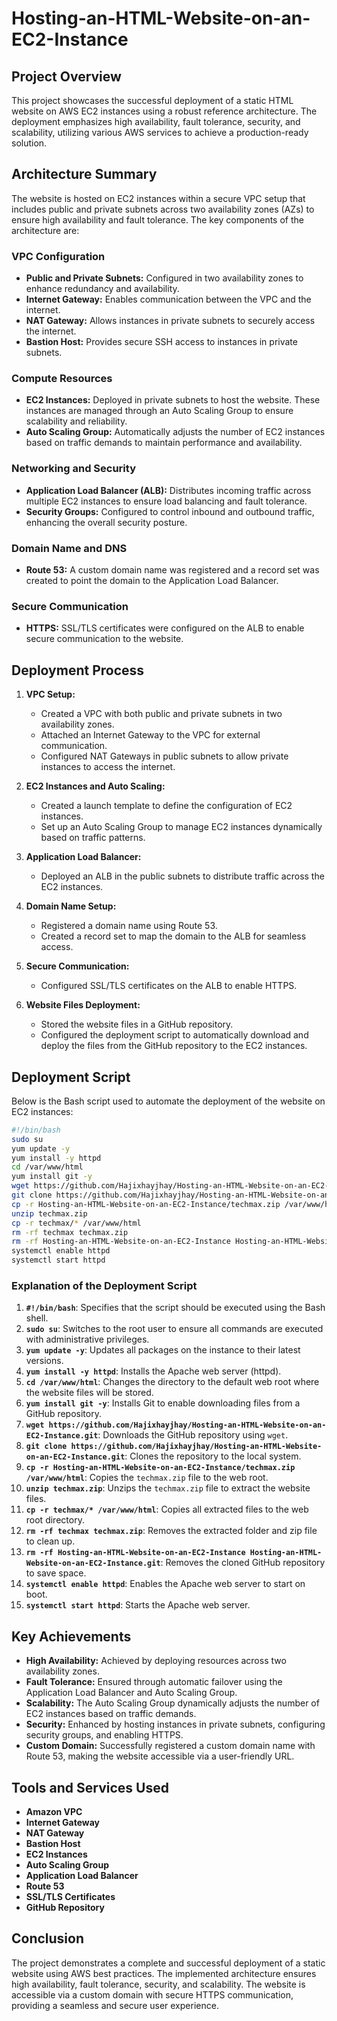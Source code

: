 # Hosting-an-HTML-Website-on-an-EC2-Instance
## Project Overview
This project showcases the successful deployment of a static HTML website on AWS EC2 instances using a robust reference architecture. The deployment emphasizes high availability, fault tolerance, security, and scalability, utilizing various AWS services to achieve a production-ready solution.

## Architecture Summary
The website is hosted on EC2 instances within a secure VPC setup that includes public and private subnets across two availability zones (AZs) to ensure high availability and fault tolerance. The key components of the architecture are:

### VPC Configuration
- **Public and Private Subnets:** Configured in two availability zones to enhance redundancy and availability.
- **Internet Gateway:** Enables communication between the VPC and the internet.
- **NAT Gateway:** Allows instances in private subnets to securely access the internet.
- **Bastion Host:** Provides secure SSH access to instances in private subnets.

### Compute Resources
- **EC2 Instances:** Deployed in private subnets to host the website. These instances are managed through an Auto Scaling Group to ensure scalability and reliability.
- **Auto Scaling Group:** Automatically adjusts the number of EC2 instances based on traffic demands to maintain performance and availability.

### Networking and Security
- **Application Load Balancer (ALB):** Distributes incoming traffic across multiple EC2 instances to ensure load balancing and fault tolerance.
- **Security Groups:** Configured to control inbound and outbound traffic, enhancing the overall security posture.

### Domain Name and DNS
- **Route 53:** A custom domain name was registered and a record set was created to point the domain to the Application Load Balancer.

### Secure Communication
- **HTTPS:** SSL/TLS certificates were configured on the ALB to enable secure communication to the website.

## Deployment Process
1. **VPC Setup:**
   - Created a VPC with both public and private subnets in two availability zones.
   - Attached an Internet Gateway to the VPC for external communication.
   - Configured NAT Gateways in public subnets to allow private instances to access the internet.

2. **EC2 Instances and Auto Scaling:**
   - Created a launch template to define the configuration of EC2 instances.
   - Set up an Auto Scaling Group to manage EC2 instances dynamically based on traffic patterns.

3. **Application Load Balancer:**
   - Deployed an ALB in the public subnets to distribute traffic across the EC2 instances.

4. **Domain Name Setup:**
   - Registered a domain name using Route 53.
   - Created a record set to map the domain to the ALB for seamless access.

5. **Secure Communication:**
   - Configured SSL/TLS certificates on the ALB to enable HTTPS.

6. **Website Files Deployment:**
   - Stored the website files in a GitHub repository.
   - Configured the deployment script to automatically download and deploy the files from the GitHub repository to the EC2 instances.

## Deployment Script
Below is the Bash script used to automate the deployment of the website on EC2 instances:

```bash
#!/bin/bash
sudo su
yum update -y
yum install -y httpd
cd /var/www/html
yum install git -y
wget https://github.com/Hajixhayjhay/Hosting-an-HTML-Website-on-an-EC2-Instance.git
git clone https://github.com/Hajixhayjhay/Hosting-an-HTML-Website-on-an-EC2-Instance.git
cp -r Hosting-an-HTML-Website-on-an-EC2-Instance/techmax.zip /var/www/html
unzip techmax.zip
cp -r techmax/* /var/www/html
rm -rf techmax techmax.zip
rm -rf Hosting-an-HTML-Website-on-an-EC2-Instance Hosting-an-HTML-Website-on-an-EC2-Instance.git
systemctl enable httpd
systemctl start httpd
```

### Explanation of the Deployment Script
1. **`#!/bin/bash`**: Specifies that the script should be executed using the Bash shell.
2. **`sudo su`**: Switches to the root user to ensure all commands are executed with administrative privileges.
3. **`yum update -y`**: Updates all packages on the instance to their latest versions.
4. **`yum install -y httpd`**: Installs the Apache web server (httpd).
5. **`cd /var/www/html`**: Changes the directory to the default web root where the website files will be stored.
6. **`yum install git -y`**: Installs Git to enable downloading files from a GitHub repository.
7. **`wget https://github.com/Hajixhayjhay/Hosting-an-HTML-Website-on-an-EC2-Instance.git`**: Downloads the GitHub repository using `wget`.
8. **`git clone https://github.com/Hajixhayjhay/Hosting-an-HTML-Website-on-an-EC2-Instance.git`**: Clones the repository to the local system.
9. **`cp -r Hosting-an-HTML-Website-on-an-EC2-Instance/techmax.zip /var/www/html`**: Copies the `techmax.zip` file to the web root.
10. **`unzip techmax.zip`**: Unzips the `techmax.zip` file to extract the website files.
11. **`cp -r techmax/* /var/www/html`**: Copies all extracted files to the web root directory.
12. **`rm -rf techmax techmax.zip`**: Removes the extracted folder and zip file to clean up.
13. **`rm -rf Hosting-an-HTML-Website-on-an-EC2-Instance Hosting-an-HTML-Website-on-an-EC2-Instance.git`**: Removes the cloned GitHub repository to save space.
14. **`systemctl enable httpd`**: Enables the Apache web server to start on boot.
15. **`systemctl start httpd`**: Starts the Apache web server.

## Key Achievements
- **High Availability:** Achieved by deploying resources across two availability zones.
- **Fault Tolerance:** Ensured through automatic failover using the Application Load Balancer and Auto Scaling Group.
- **Scalability:** The Auto Scaling Group dynamically adjusts the number of EC2 instances based on traffic demands.
- **Security:** Enhanced by hosting instances in private subnets, configuring security groups, and enabling HTTPS.
- **Custom Domain:** Successfully registered a custom domain name with Route 53, making the website accessible via a user-friendly URL.

## Tools and Services Used
- **Amazon VPC**
- **Internet Gateway**
- **NAT Gateway**
- **Bastion Host**
- **EC2 Instances**
- **Auto Scaling Group**
- **Application Load Balancer**
- **Route 53**
- **SSL/TLS Certificates**
- **GitHub Repository**

## Conclusion
The project demonstrates a complete and successful deployment of a static website using AWS best practices. The implemented architecture ensures high availability, fault tolerance, security, and scalability. The website is accessible via a custom domain with secure HTTPS communication, providing a seamless and secure user experience.


